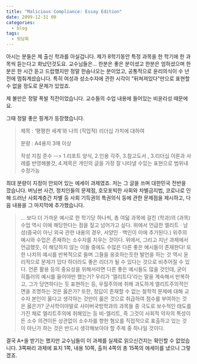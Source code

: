 ```yaml
---
title: "Malicious Compliance: Essay Edition"
date: 2099-12-31 00
categories:
  - blog
tags:
  - 뒷담화
---
```


아시는 분들은 제 출신 학과를 아실겁니다. 제가 8학기동안 특정 과목을 한  학기에 한 과목씩 듣는다고 화났던것도요. 교수님들은... 한분은 좋은 분이셨고 한분은 엄하셨으며 한분은 한 시간 듣고 드랍했지만 정말 한숨나오는 분이었고, 공통적으로 윤리의식이 수 년 전에 멈춰계셨습니다. 특히 여성과 성소수자에 관한 시각이 "뒤쳐져있다"만으로 표현할 수 없을 정도로 문제가 있었죠.

제 불만은 정말 폭발 직전이었습니다. 교수들의 수업 내용에 들어있는 비윤리성 때문에요.

그때 정말 좋은 핑계가 등장했습니다.

> 제목 : ‘평평한 세계’와 나의 (직업적) 리더십 가치에 대하여
>
> 분량 : A4용지 3매 이상
>
> 작성 지침 준수  --> 1.리포트 양식, 2.인용 각주, 3.참고도서 , 3.리더십 이론과 사례를 반영해볼것, 4.제목은 개인의 글을 가장 잘 나타낼 수있는 표현으로 범위내 수정가능
>

최대 분량이 지정이 안되어 있는 에세이 과제였죠. 저는 그 글을 쓰며 대한민국 전반을 깠습니다. 버닝썬 사건, 정치인들의 문제점, 호모포빅한 사회와 차별금지법, 코로나로 인해 드러난 사회계층간 차별 등 사회 기득권의 특권의식 등에 관한 문제점을 제시하고, 다음 내용을 그 마지막에 추가했습니다.

> ... 보다 더 가까운 예시로 한 학기당 하나씩, 총 여덟 과목에 걸친 (학과)의 (과목) 수업 역시 이에 해당한다는 점을 짚고 넘어가고 싶다. 위에서 언급한 엘리트 · 남성(중국이 아닌 외국 관련 내용의 경우, 서양인 · 백인이 이에 추가된다.) 위주의 예시와 수업은 존재하는 소수자를 지우는 것이다. 위에서, 그리고 지난 과제에서 언급했듯, 이 해당하지 않는 이들 중에도 수많은 다른 좋은 예시들이 존재한다! 또한 나치의 예시를 반복적으로 들며 그들을 옹호하는듯한 발언을 하는 것 역시 윤리적으로 문제가 있다 하더라도 좋은 리더가 될 수 있다는 것으로 비추어질 수 있다. 언론 활용 등의 중요성을 위해서라면 다른 좋은 예시들도 많을 것인데, 굳이 히틀러의 예시를 들어야만 했는가? 우리가 '엘리트다'라는 말을 계속해서 반복하고, 그가 당연하다는 듯 표현하는 등, 우월주의에 취해 과도하게 엘리트주의적인 면을 조명하는 것은 옳은가? 또한, 정답이 존재할 수 없는 철학적 문제에 대해 교수자 본인이 옳다고 생각하는 것만이 옳은 것으로 취급하여 점수를 부여하는 것은 옳은가? 군사학이야말로 사이버국방학과의 과목들 중 극도로 보수적인 태도를 가진 채로 엘리트주의에 취해있는 등 비-엘리트, 즉 그것이 사회적 약자의 특성이든 소수 의견이든 상관없이 소수자를 향한 혐오를 직접적으로 표출하고 있는 것이 아닌가 하는 것은 반드시 생각해보아야 할 주제 중 하나일 것이다.

결국 A+을 받기는 했지만 교수님들이 이 과제를 실제로 읽으신건지는 확인할 수 없었습니다. 3쪽짜리 과제에 표지 1쪽, 내용 10쪽, 출처 4쪽의 총 15쪽의 에세이를 냈으니 그렇겠죠.